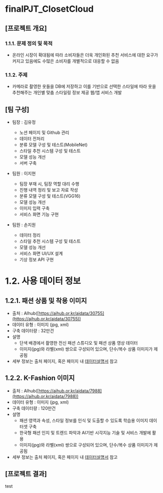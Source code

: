 # finalPJT_ClosetCloud

## [프로젝트 개요]

### 1.1.1. 문제 정의 및 목적

- 온라인 시장이 확대됨에 따라 소비자들은 더욱 개인화된 추천 서비스에 대한 요구가 커지고 있음에도 수많은 소비자를 개별적으로 대응할 수 없음

### 1.1.2. 주제

- 카메라로 촬영한 옷들을 DB에 저장하고 이를 기반으로 선택한 스타일에 따라 옷을 추천해주는 개인별 맞춤 스타일링 정보 제공 웹/앱 서비스 개발

## [팀 구성]

- 팀장 : 김유정
  - 노션 페이지 및 Github 관리
  - 데이터 전처리
  - 분류 모델 구성 및 테스트(MobileNet)
  - 스타일 추천 시스템 구성 및 테스트
  - 모델 성능 개선
  - 서버 구축

- 팀원 : 이지현
  - 팀장 부재 시, 팀장 역할 대리 수행
  - 진행 내역 정리 및 보고 자료 작성
  - 분류 모델 구성 및 테스트(VGG16)
  - 모델 성능 개선
  - 이미지 입력 구축
  - 서비스 화면 기능 구현
  
- 팀원 : 손지원
  - 데이터 정리
  - 스타일 추천 시스템 구성 및 테스트
  - 모델 성능 개선
  - 서비스 화면 UI/UX 설계
  - 기상 정보 API 구현


# 1.2. 사용 데이터 정보

## 1.2.1. 패션 상품 및 착용 이미지

- 출처 : AIhub([https://aihub.or.kr/aidata/30755](https://aihub.or.kr/aidata/30755))
- 데이터 유형 : 이미지 (jpg, xml)
- 구축 데이터량 : 32만건
- 설명
    - 단색 배경에서 촬영한 전신 패션 스튜디오 및 패션 상품 영상 데이터
    - 이미지(jpg)와 라벨(xml) 쌍으로 구성되어 있으며, 단수/복수 상품 이미지가 제공됨
- 세부 정보는 출처 페이지, 혹은 페이지 내 [데이터설명서](https://aihub.or.kr/sites/default/files/2021-06/12.%20%5B%ED%8C%A8%EC%85%98%EC%83%81%ED%92%88%20%EB%B0%8F%20%EC%B0%A9%EC%9A%A9%20%EC%98%81%EC%83%81%20%EA%B3%BC%EC%A0%9C%5D%20%ED%8C%A8%EC%85%98%EC%83%81%ED%92%88%20%EB%B0%8F%20%EC%B0%A9%EC%9A%A9%20%EC%98%81%EC%83%81.pdf) 참고

## 1.2.2.  K-Fashion 이미지

- 출처 : AIhub([https://aihub.or.kr/aidata/7988](https://aihub.or.kr/aidata/7988))
- 데이터 유형 : 이미지 (jpg, xml)
- 구축 데이터량 : 120만건
- 설명
    - 패션 영역과 속성, 스타일 정보를 인식 및 도출할 수 있도록 학습용 이미지 데이터셋 구축
    - 한국형 패션 인지 및 트렌드 파악과 AI기반 시각지능 기술 및 서비스 개발에 활용
    - 이미지(jpg)와 라벨(xml) 쌍으로 구성되어 있으며, 단수/복수 상품 이미지가 제공됨
- 세부 정보는 출처 페이지, 혹은 페이지 내 [데이터설명서](https://aihub.or.kr/sites/default/files/2021-06/19.%20%5B%EA%B8%B0%ED%83%80%20%EC%98%81%EC%97%AD%5D%20K-Fashion%20%EC%9D%B4%EB%AF%B8%EC%A7%80.pdf) 참고


## [프로젝트 결과]

test
